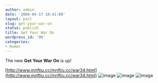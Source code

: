 ```yaml
---
author: admin
date: '2004-04-17 10:41:00'
layout: post
slug: get-your-war-on
status: publish
title: Get Your War On
wordpress_id: '90'
categories:
- Humor
---
```


The new **Get Your War On** is up!

[http://www.mnftiu.cc/mnftiu.cc/war34.html](http://www.mnftiu.cc/mnftiu.cc/war34.html)
![image](http://www.mnftiu.cc/mnftiu.cc/images/war.237.gif)
![image](http://www.mnftiu.cc/mnftiu.cc/images/war.238.gif)
![image](http://www.mnftiu.cc/mnftiu.cc/images/war.239.gif)
